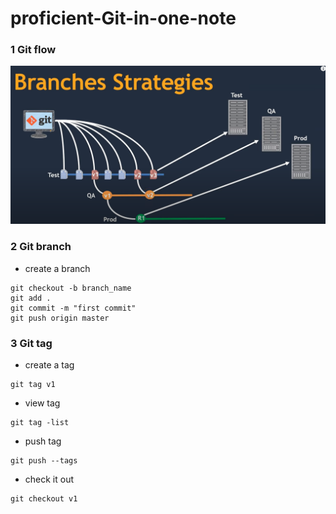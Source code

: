 # proficient-Git-in-one-note


### 1 Git flow
![branch](https://github.com/DevOps-Success/proficient-Git-in-one-note/blob/main/images/git-branch.PNG)

### 2 Git branch

- create a branch

```
git checkout -b branch_name
git add .
git commit -m "first commit"
git push origin master

```

### 3 Git tag

- create a tag
```
git tag v1
```

- view tag
```
git tag -list
```

- push tag
```
git push --tags
```

- check it out
```
git checkout v1
```
